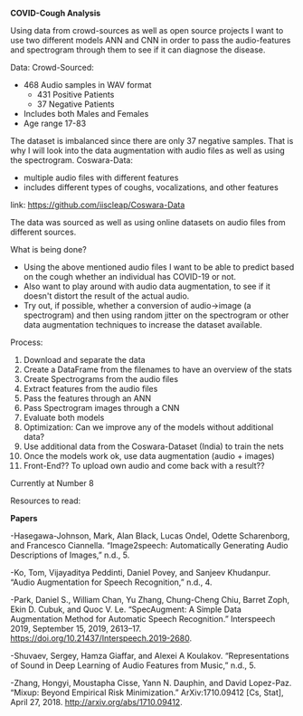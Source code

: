 **COVID-Cough Analysis**

Using data from crowd-sources as well as open source projects I want to use two different models ANN and CNN in order to pass the audio-features and spectrogram through them to see if it can diagnose the disease. 

Data:
Crowd-Sourced: 
 
- 468 Audio samples in WAV format 
  - 431 Positive Patients 
  - 37 Negative Patients 
- Includes both Males and Females 
- Age range 17-83
 

The dataset is imbalanced since there are only 37 negative samples. That is why I will look into the data augmentation with audio files as well as using the spectrogram. 
Coswara-Data: 

- multiple audio files with different features 
- includes different types of coughs, vocalizations, and other features 

link: https://github.com/iiscleap/Coswara-Data


The data was sourced as well as using online datasets on audio files from different sources. 


What is being done?

- Using the above mentioned audio files I want to be able to predict based on the cough whether an individual has COVID-19 or not. 
- Also want to play around with audio data augmentation, to see if it doesn't distort the result of the actual audio. 
- Try out, if possible, whether a conversion of audio->image (a spectrogram) and then using random jitter on the spectrogram or other data augmentation techniques to increase the dataset available.  

Process: 
1. Download and separate the data
2. Create a DataFrame from the filenames to have an overview of the stats 
3. Create Spectrograms from the audio files 
4. Extract features from the audio files
5. Pass the features through an ANN 
6. Pass Spectrogram images through a CNN
7. Evaluate both models 
8. Optimization: Can we improve any of the models without additional data?
9. Use additional data from the Coswara-Dataset (India) to train the nets
10. Once the models work ok, use data augmentation (audio + images)
11. Front-End?? To upload own audio and come back with a result??

Currently at Number 8

Resources to read:

**Papers**

-Hasegawa-Johnson, Mark, Alan Black, Lucas Ondel, Odette Scharenborg, and Francesco Ciannella. “Image2speech: Automatically Generating Audio Descriptions of Images,” n.d., 5.

-Ko, Tom, Vijayaditya Peddinti, Daniel Povey, and Sanjeev Khudanpur. “Audio Augmentation for Speech Recognition,” n.d., 4.

-Park, Daniel S., William Chan, Yu Zhang, Chung-Cheng Chiu, Barret Zoph, Ekin D. Cubuk, and Quoc V. Le. “SpecAugment: A Simple Data Augmentation Method for Automatic Speech Recognition.” Interspeech 2019, September 15, 2019, 2613–17. https://doi.org/10.21437/Interspeech.2019-2680.

-Shuvaev, Sergey, Hamza Giaffar, and Alexei A Koulakov. “Representations of Sound in Deep Learning of Audio Features from Music,” n.d., 5.

-Zhang, Hongyi, Moustapha Cisse, Yann N. Dauphin, and David Lopez-Paz. “Mixup: Beyond Empirical Risk Minimization.” ArXiv:1710.09412 [Cs, Stat], April 27, 2018. http://arxiv.org/abs/1710.09412.



